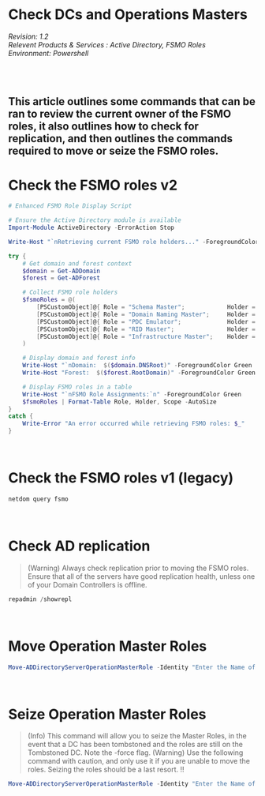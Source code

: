 # Check DCs and Operations Masters

<i> Revision: 1.2 </i>
<br>
<i>Relevent Products & Services : Active Directory, FSMO Roles</i>
<br>
<i>Environment: Powershell</i>

<br>
<br>

## This article outlines some commands that can be ran to review the current owner of the FSMO roles, it also outlines how to check for replication, and then outlines the commands required to move or seize the FSMO roles.

# Check the FSMO roles v2
``` Powershell
# Enhanced FSMO Role Display Script

# Ensure the Active Directory module is available
Import-Module ActiveDirectory -ErrorAction Stop

Write-Host "`nRetrieving current FSMO role holders..." -ForegroundColor Cyan

try {
    # Get domain and forest context
    $domain = Get-ADDomain
    $forest = Get-ADForest

    # Collect FSMO role holders
    $fsmoRoles = @(
        [PSCustomObject]@{ Role = "Schema Master";            Holder = $forest.SchemaMaster;            Scope = "Forest: $forest" },
        [PSCustomObject]@{ Role = "Domain Naming Master";     Holder = $forest.DomainNamingMaster;      Scope = "Forest: $forest" },
        [PSCustomObject]@{ Role = "PDC Emulator";             Holder = $domain.PDCEmulator;             Scope = "Domain: $domain" },
        [PSCustomObject]@{ Role = "RID Master";               Holder = $domain.RIDMaster;               Scope = "Domain: $domain" },
        [PSCustomObject]@{ Role = "Infrastructure Master";    Holder = $domain.InfrastructureMaster;    Scope = "Domain: $domain" }
    )

    # Display domain and forest info
    Write-Host "`nDomain:  $($domain.DNSRoot)" -ForegroundColor Green
    Write-Host "Forest:  $($forest.RootDomain)" -ForegroundColor Green

    # Display FSMO roles in a table
    Write-Host "`nFSMO Role Assignments:`n" -ForegroundColor Green
    $fsmoRoles | Format-Table Role, Holder, Scope -AutoSize
}
catch {
    Write-Error "An error occurred while retrieving FSMO roles: $_"
}


```

<br>

# Check the FSMO roles v1 (legacy)
``` Powershell
netdom query fsmo
```

<br>

# Check AD replication
> (Warning) Always check replication prior to moving the FSMO roles. Ensure that all of the servers have good replication health, unless one of your Domain Controllers is offline. 
``` Powershell
repadmin /showrepl
```

<br>

# Move Operation Master Roles
``` Powershell
Move-ADDirectoryServerOperationMasterRole -Identity "Enter the Name of a DC here" -OperationMasterRole SchemaMaster, DomainNamingMaster, PDCEmulator, RIDMaster, InfrastructureMaster
```

<br>

# Seize Operation Master Roles
> (Info) This command will allow you to seize the Master Roles, in the event that a DC has been tombstoned and the roles are still on the Tombstoned DC. Note the -force flag.
> (Warning) Use the following command with caution, and only use it if you are unable to move the roles. Seizing the roles should be a last resort. !!
``` Powershell
Move-ADDirectoryServerOperationMasterRole -Identity "Enter the Name of a DC here" -OperationMasterRole SchemaMaster, DomainNamingMaster, PDCEmulator, RIDMaster, InfrastructureMaster -Force
```

